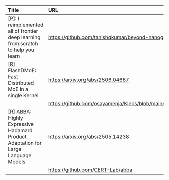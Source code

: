 | Title                                                                             | URL                                                                            |   Score | Date                |
|:----------------------------------------------------------------------------------|:-------------------------------------------------------------------------------|--------:|:--------------------|
| [P]: I reimplemented all of frontier deep learning from scratch to help you learn | https://github.com/tanishqkumar/beyond-nanogpt                                 |     113 | 2025-06-12 12:33:31 |
| [R] FlashDMoE: Fast Distributed MoE in a single Kernel                            | https://arxiv.org/abs/2506.04667                                               |      63 | 2025-06-11 03:03:39 |
|                                                                                   | https://github.com/osayamenja/Kleos/blob/main/csrc/include/kleos/moe/README.MD |         |                     |
| [R] ABBA: Highly Expressive Hadamard Product Adaptation for Large Language Models | https://arxiv.org/abs/2505.14238                                               |      36 | 2025-06-12 13:43:22 |
|                                                                                   | https://github.com/CERT-Lab/abba                                               |         |                     |